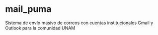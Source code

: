 # mail_puma
Sistema de envío masivo de correos con cuentas institucionales Gmail y Outlook para la comunidad UNAM
